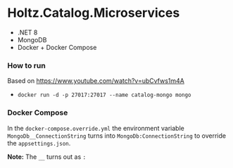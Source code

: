 # Holtz.Catalog.Microservices

- .NET 8
- MongoDB
- Docker + Docker Compose

### How to run

Based on https://www.youtube.com/watch?v=ubCvfws1m4A

- `docker run -d -p 27017:27017 --name catalog-mongo mongo`

### Docker Compose

In the `docker-compose.override.yml` the environment variable `MongoDb__ConnectionString` turns into `MongoDb:ConnectionString` to override the `appsettings.json`.

**Note:** The `__` turns out as `:`
